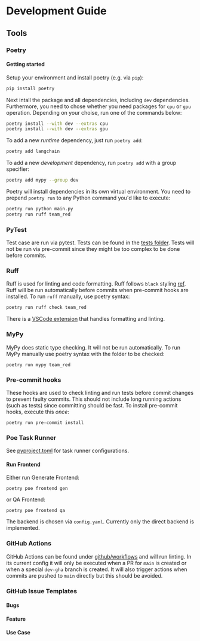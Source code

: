 # Development Guide

## Tools

### Poetry

#### Getting started

Setup your environment and install poetry (e.g. via `pip`):

```sh
pip install poetry
```

Next intall the package and all dependencies, including `dev` dependencies. Furthermore, you need to chose whether you need packages for `cpu` or `gpu` operation. Depending on your choise, run one of the commands below:

```sh
poetry install --with dev --extras cpu
poetry install --with dev --extras gpu
```

To add a new *runtime* dependency, just run `poetry add`:

```sh
poetry add langchain
```

To add a new *development* dependency, run `poetry add` with a group specifier:

```sh
poetry add mypy --group dev
```

Poetry will install dependencies in its own virtual environment.
You need to prepend `poetry run` to any Python command you'd like to execute:

```sh
poetry run python main.py
poetry run ruff team_red
```

### PyTest

Test case are run via pytest. Tests can be found in the [tests folder](./tests).
Tests will not be run via pre-commit since they might be too complex to be done before commits.

### Ruff

Ruff is used for linting and code formatting.
Ruff follows `black` styling [ref](https://docs.astral.sh/ruff/faq/#is-the-ruff-linter-compatible-with-black).
Ruff will be run automatically before commits when pre-commit hooks are installed.
To run `ruff` manually, use poetry syntax:

```sh
poetry run ruff check team_red
```

There is a [VSCode extension](https://marketplace.visualstudio.com/items?itemName=charliermarsh.ruff) that handles formatting and linting.

### MyPy

MyPy does static type checking.
It will not be run automatically.
To run MyPy manually use poetry syntax with the folder to be checked:

```shell
poetry run mypy team_red
```

### Pre-commit hooks

These hooks are used to check linting and run tests before commit changes to prevent faulty commits.
This should not include long running actions (such as tests) since committing should be fast.
To install pre-commit hooks, execute this *once*:

```shell
poetry run pre-commit install
```

### Poe Task Runner

See [pyproject.toml](pyproject.toml) for task runner configurations.

#### Run Frontend 

Either run Generate Frontend:

```shell
poetry poe frontend gen
```

or QA Frontend:

```shell
poetry poe frontend qa
```

The backend is chosen via `config.yaml`.
Currently only the direct backend is implemented.

### GitHub Actions

GitHub Actions can be found under [github/workflows](./.github/workflows/) and will run linting.
In its current config it will only be executed when a PR for `main` is created or when a special `dev-gha` branch is created.
It will also trigger actions when commits are pushed to `main` directly but this should be avoided.

### GitHub Issue Templates

#### Bugs

#### Feature 

#### Use Case

